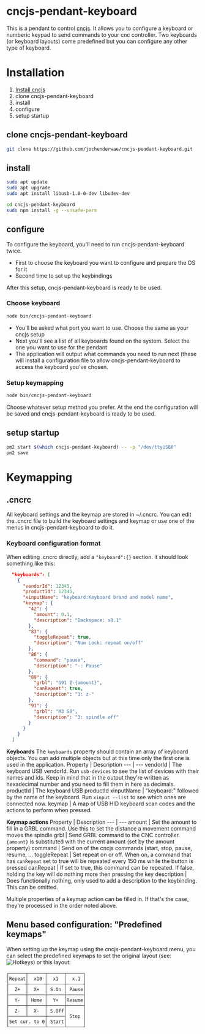 # cncjs-pendant-keyboard
This is a pendant to control [cncjs](https://github.com/cncjs/cncjs).
It allows you to configure a keyboard or numberic keypad to send commands to your cnc controller.
Two keyboards (or keyboard layouts) come predefined but you can configure any other type of keyboard.

# Installation

1. [Install cncjs](https://github.com/cncjs/cncjs#getting-started)
2. clone cncjs-pendant-keyboard
3. install
4. configure
5. setup startup

## clone cncjs-pendant-keyboard

```bash
git clone https://github.com/jochenderwae/cncjs-pendant-keyboard.git
```

## install

```bash
sudo apt update
sudo apt upgrade
sudo apt install libusb-1.0-0-dev libudev-dev

cd cncjs-pendant-keyboard
sudo npm install -g --unsafe-perm
```

## configure
To configure the keyboard, you'll need to run cncjs-pendant-keyboard twice.
* First to choose the keyboard you want to configure and prepare the OS for it
* Second time to set up the keybindings

After this setup, cncjs-pendant-keyboard is ready to be used.

### Choose keyboard
```bash
node bin/cncjs-pendant-keyboard
```
* You'll be asked what port you want to use. Choose the same as your cncjs setup
* Next you'll see a list of all keyboards found on the system. Select the one you want to use for the pendant
* The application will output what commands you need to run next (these will install a configuration file to allow cncjs-pendant-keyboard to access the keyboard you've chosen.

### Setup keymapping
```bash
node bin/cncjs-pendant-keyboard
```

Choose whatever setup method you prefer. At the end the configuration will be saved and cncjs-pendant-keyboard is ready to be used.

## setup startup
```bash
pm2 start $(which cncjs-pendant-keyboard) -- -p "/dev/ttyUSB0"
pm2 save
```

# Keymapping

## .cncrc
All keyboard settings and the keymap are stored in ~/.cncrc. You can edit the .cncrc file to build the keyboard settings and keymap or use one of the menus in cncjs-pendant-keyboard to do it.

### Keyboard configuration format
When editing .cncrc directly, add a `"keyboard":{}` section. it should look something like this:
```JSON
  "keyboards": [
    {
      "vendorId": 12345,
      "productId": 12345,
      "xinputName": "keyboard:Keyboard brand and model name",
      "keymap": {
        "42": {
          "amount": 0.1,
          "description": "Backspace: x0.1"
        },
        "83": {
          "toggleRepeat": true,
          "description": "Num Lock: repeat on/off"
        },
        "86": {
          "command": "pause",
          "description": "-: Pause"
        },
        "89": {
          "grbl": "G91 Z-{amount}",
          "canRepeat": true,
          "description": "1: z-"
        },
        "91": {
          "grbl": "M3 S0",
          "description": "3: spindle off"
        }
      }
    }
  ]
``` 
**Keyboards**
The `keyboards` property should contain an array of keyboard objects. You can add multiple objects but at this time only the first one is used in the application.
Property | Description
--- | ---
vendorId | The keyboard USB vendorId. Run `usb-devices` to see the list of devices with their names and ids. Keep in mind that in the output they're written as hexadecimal number and you need to fill them in here as decimals.
productId | The keyboard USB productId
xinputName | "keyboard:" followed by the name of the keyboard. Run `xinput --list` to see which ones are connected now.
keymap | A map of USB HID keyboard scan codes and the actions to perform when pressed.

**Keymap actions**
Property | Description
--- | ---
amount | Set the amount to fill in a GRBL command. Use this to set the distance a movement command moves the spindle
grbl | Send GRBL command to the CNC controller. `{amount}` is substituted with the current amount (set by the amount property)
command | Send on of the cncjs commands (start, stop, pause, resume, ...
toggleRepeat | Set repeat on or off. When on, a command that has `canRepeat` set to true will be repeated every 150 ms while the button is pressed
canRepeat | If set to true, this command can be repeated. If false, holding the key will do nothing more then pressing the key
description | Does functionally nothing, only used to add a description to the keybinding. This can be omitted.

Multiple properties of a keymap action can be filled in. If that's the case, they're processed in the order noted above.

## Menu based configuration: "Predefined keymaps"
When setting up the keymap using the cncjs-pendant-keyboard menu, you can select the predefined keymaps to set the original layout (see: ![Hotkeys](https://raw.githubusercontent.com/nsfilho/cncjs-pendant-keyboard/master/docs/keysinfo.png)) or this layout:
```
┌──────┬──────┬──────┬──────┐
│Repeat│  x10 │  x1  │  x.1 │
├──────┼──────┼──────┼──────┤
│  Z+  │  X+  │ S.On │ Pause│
├──────┼──────┼──────┼──────┤
│  Y-  │ Home │  Y+  │Resume│
├──────┼──────┼──────┼──────┤
│  Z-  │  X-  │ S.Off│      │
├──────┴──────┼──────┤ Stop │
│Set cur. to 0│ Start│      │
└─────────────┴──────┴──────┘
```
